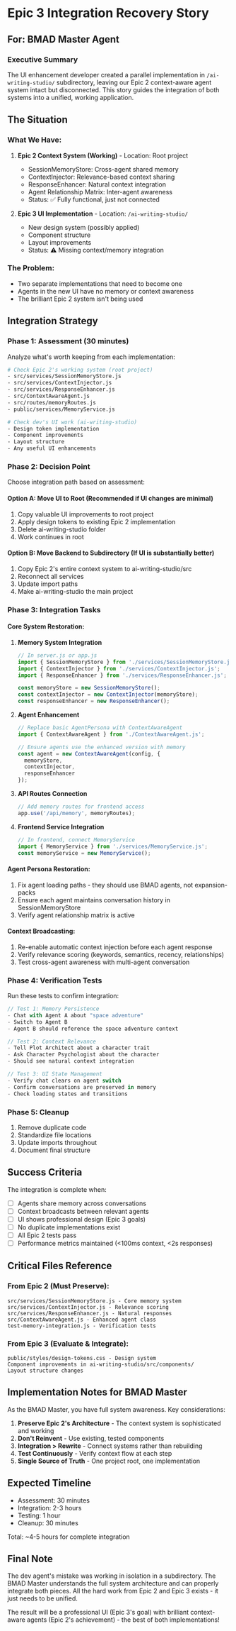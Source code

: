 # Epic 3 Integration Recovery Story
## For: BMAD Master Agent

### Executive Summary
The UI enhancement developer created a parallel implementation in `/ai-writing-studio/` subdirectory, leaving our Epic 2 context-aware agent system intact but disconnected. This story guides the integration of both systems into a unified, working application.

## The Situation

### What We Have:
1. **Epic 2 Context System (Working)** - Location: Root project
   - SessionMemoryStore: Cross-agent shared memory
   - ContextInjector: Relevance-based context sharing
   - ResponseEnhancer: Natural context integration
   - Agent Relationship Matrix: Inter-agent awareness
   - Status: ✅ Fully functional, just not connected

2. **Epic 3 UI Implementation** - Location: `/ai-writing-studio/`
   - New design system (possibly applied)
   - Component structure
   - Layout improvements
   - Status: ⚠️ Missing context/memory integration

### The Problem:
- Two separate implementations that need to become one
- Agents in the new UI have no memory or context awareness
- The brilliant Epic 2 system isn't being used

## Integration Strategy

### Phase 1: Assessment (30 minutes)
Analyze what's worth keeping from each implementation:

```bash
# Check Epic 2's working system (root project)
- src/services/SessionMemoryStore.js
- src/services/ContextInjector.js
- src/services/ResponseEnhancer.js
- src/ContextAwareAgent.js
- src/routes/memoryRoutes.js
- public/services/MemoryService.js

# Check dev's UI work (ai-writing-studio)
- Design token implementation
- Component improvements
- Layout structure
- Any useful UI enhancements
```

### Phase 2: Decision Point
Choose integration path based on assessment:

#### Option A: Move UI to Root (Recommended if UI changes are minimal)
1. Copy valuable UI improvements to root project
2. Apply design tokens to existing Epic 2 implementation
3. Delete ai-writing-studio folder
4. Work continues in root

#### Option B: Move Backend to Subdirectory (If UI is substantially better)
1. Copy Epic 2's entire context system to ai-writing-studio/src
2. Reconnect all services
3. Update import paths
4. Make ai-writing-studio the main project

### Phase 3: Integration Tasks

#### Core System Restoration:
1. **Memory System Integration**
   ```javascript
   // In server.js or app.js
   import { SessionMemoryStore } from './services/SessionMemoryStore.js';
   import { ContextInjector } from './services/ContextInjector.js';
   import { ResponseEnhancer } from './services/ResponseEnhancer.js';

   const memoryStore = new SessionMemoryStore();
   const contextInjector = new ContextInjector(memoryStore);
   const responseEnhancer = new ResponseEnhancer();
   ```

2. **Agent Enhancement**
   ```javascript
   // Replace basic AgentPersona with ContextAwareAgent
   import { ContextAwareAgent } from './ContextAwareAgent.js';

   // Ensure agents use the enhanced version with memory
   const agent = new ContextAwareAgent(config, {
     memoryStore,
     contextInjector,
     responseEnhancer
   });
   ```

3. **API Routes Connection**
   ```javascript
   // Add memory routes for frontend access
   app.use('/api/memory', memoryRoutes);
   ```

4. **Frontend Service Integration**
   ```javascript
   // In frontend, connect MemoryService
   import { MemoryService } from './services/MemoryService.js';
   const memoryService = new MemoryService();
   ```

#### Agent Persona Restoration:
1. Fix agent loading paths - they should use BMAD agents, not expansion-packs
2. Ensure each agent maintains conversation history in SessionMemoryStore
3. Verify agent relationship matrix is active

#### Context Broadcasting:
1. Re-enable automatic context injection before each agent response
2. Verify relevance scoring (keywords, semantics, recency, relationships)
3. Test cross-agent awareness with multi-agent conversation

### Phase 4: Verification Tests

Run these tests to confirm integration:

```javascript
// Test 1: Memory Persistence
- Chat with Agent A about "space adventure"
- Switch to Agent B
- Agent B should reference the space adventure context

// Test 2: Context Relevance
- Tell Plot Architect about a character trait
- Ask Character Psychologist about the character
- Should see natural context integration

// Test 3: UI State Management
- Verify chat clears on agent switch
- Confirm conversations are preserved in memory
- Check loading states and transitions
```

### Phase 5: Cleanup

1. Remove duplicate code
2. Standardize file locations
3. Update imports throughout
4. Document final structure

## Success Criteria

The integration is complete when:
- [ ] Agents share memory across conversations
- [ ] Context broadcasts between relevant agents
- [ ] UI shows professional design (Epic 3 goals)
- [ ] No duplicate implementations exist
- [ ] All Epic 2 tests pass
- [ ] Performance metrics maintained (<100ms context, <2s responses)

## Critical Files Reference

### From Epic 2 (Must Preserve):
```
src/services/SessionMemoryStore.js - Core memory system
src/services/ContextInjector.js - Relevance scoring
src/services/ResponseEnhancer.js - Natural responses
src/ContextAwareAgent.js - Enhanced agent class
test-memory-integration.js - Verification tests
```

### From Epic 3 (Evaluate & Integrate):
```
public/styles/design-tokens.css - Design system
Component improvements in ai-writing-studio/src/components/
Layout structure changes
```

## Implementation Notes for BMAD Master

As the BMAD Master, you have full system awareness. Key considerations:

1. **Preserve Epic 2's Architecture** - The context system is sophisticated and working
2. **Don't Reinvent** - Use existing, tested components
3. **Integration > Rewrite** - Connect systems rather than rebuilding
4. **Test Continuously** - Verify context flow at each step
5. **Single Source of Truth** - One project root, one implementation

## Expected Timeline

- Assessment: 30 minutes
- Integration: 2-3 hours
- Testing: 1 hour
- Cleanup: 30 minutes

Total: ~4-5 hours for complete integration

## Final Note

The dev agent's mistake was working in isolation in a subdirectory. The BMAD Master understands the full system architecture and can properly integrate both pieces. All the hard work from Epic 2 and Epic 3 exists - it just needs to be unified.

The result will be a professional UI (Epic 3's goal) with brilliant context-aware agents (Epic 2's achievement) - the best of both implementations!